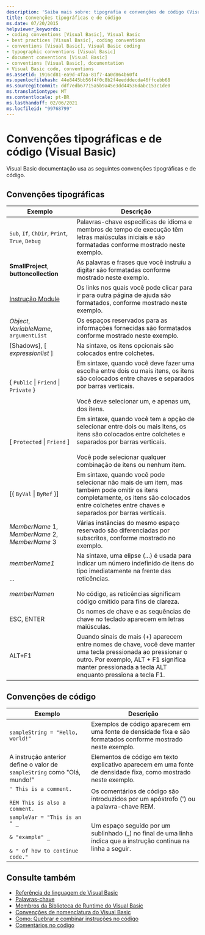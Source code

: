 ```yaml
---
description: 'Saiba mais sobre: tipografia e convenções de código (Visual Basic)'
title: Convenções tipográficas e de código
ms.date: 07/20/2015
helpviewer_keywords:
- coding conventions [Visual Basic], Visual Basic
- best practices [Visual Basic], coding conventions
- conventions [Visual Basic], Visual Basic coding
- typographic conventions [Visual Basic]
- document conventions [Visual Basic]
- conventions [Visual Basic], documentation
- Visual Basic code, conventions
ms.assetid: 1916cd81-ea9d-4faa-81f7-4a0d864b60f4
ms.openlocfilehash: 44e8445bb56f4f0c8b2f4eedddecda46ffcebb68
ms.sourcegitcommit: ddf7edb67715a5b9a45e3dd44536dabc153c1de0
ms.translationtype: MT
ms.contentlocale: pt-BR
ms.lasthandoff: 02/06/2021
ms.locfileid: "99768799"
---
```

# <a name="typographic-and-code-conventions-visual-basic"></a>Convenções tipográficas e de código (Visual Basic)

Visual Basic documentação usa as seguintes convenções tipográficas e de código.  
  
## <a name="typographic-conventions"></a>Convenções tipográficas  
  
|Exemplo|Descrição|  
|-------------|-----------------|  
|`Sub`, `If`, `ChDir`, `Print`, `True`, `Debug`|Palavras-chave específicas de idioma e membros de tempo de execução têm letras maiúsculas iniciais e são formatadas conforme mostrado neste exemplo.|  
|**SmallProject**, **buttoncollection**|As palavras e frases que você instruíu a digitar são formatadas conforme mostrado neste exemplo.|  
|[Instrução Module](statements/module-statement.md)|Os links nos quais você pode clicar para ir para outra página de ajuda são formatados, conforme mostrado neste exemplo.|  
|*Object*, *VariableName*, `argumentList`|Os espaços reservados para as informações fornecidas são formatados conforme mostrado neste exemplo.|  
|[Shadows], [ *expressionlist* ]|Na sintaxe, os itens opcionais são colocados entre colchetes.|  
|{ `Public` &#124; `Friend` &#124; `Private` }|Em sintaxe, quando você deve fazer uma escolha entre dois ou mais itens, os itens são colocados entre chaves e separados por barras verticais.<br /><br /> Você deve selecionar um, e apenas um, dos itens.|  
|[ `Protected` &#124; `Friend` ]|Em sintaxe, quando você tem a opção de selecionar entre dois ou mais itens, os itens são colocados entre colchetes e separados por barras verticais.<br /><br /> Você pode selecionar qualquer combinação de itens ou nenhum item.|  
|[{ `ByVal` &#124; `ByRef` }]|Em sintaxe, quando você pode selecionar não mais de um item, mas também pode omitir os itens completamente, os itens são colocados entre colchetes entre chaves e separados por barras verticais.|  
|*MemberName* 1, *MemberName* 2, *MemberName* 3|Várias instâncias do mesmo espaço reservado são diferenciadas por subscritos, conforme mostrado no exemplo.|  
|*memberName1*<br /><br /> ...<br /><br /> *memberNamen*|Na sintaxe, uma elipse (...) é usada para indicar um número indefinido de itens do tipo imediatamente na frente das reticências.<br /><br /> No código, as reticências significam código omitido para fins de clareza.|  
|ESC, ENTER|Os nomes de chave e as sequências de chave no teclado aparecem em letras maiúsculas.|  
|ALT+F1|Quando sinais de mais (+) aparecem entre nomes de chave, você deve manter uma tecla pressionada ao pressionar o outro. Por exemplo, ALT + F1 significa manter pressionada a tecla ALT enquanto pressiona a tecla F1.|  
  
## <a name="code-conventions"></a>Convenções de código  
  
|Exemplo|Descrição|  
|-------------|-----------------|  
|`sampleString = "Hello, world!"`|Exemplos de código aparecem em uma fonte de densidade fixa e são formatados conforme mostrado neste exemplo.|  
|A instrução anterior define o valor de `sampleString` como "Olá, mundo!"|Elementos de código em texto explicativo aparecem em uma fonte de densidade fixa, como mostrado neste exemplo.|  
|`' This is a comment.`<br /><br /> `REM This is also a comment.`|Os comentários de código são introduzidos por um apóstrofo (') ou a palavra-chave REM.|  
|`sampleVar = "This is an " _`<br /><br /> `& "example" _`<br /><br /> `& " of how to continue code."`|Um espaço seguido por um sublinhado (_) no final de uma linha indica que a instrução continua na linha a seguir.|  
  
## <a name="see-also"></a>Consulte também

- [Referência de linguagem de Visual Basic](index.md)
- [Palavras-chave](keywords/index.md)
- [Membros da Biblioteca de Runtime do Visual Basic](runtime-library-members.md)
- [Convenções de nomenclatura do Visual Basic](../programming-guide/program-structure/naming-conventions.md)
- [Como: Quebrar e combinar instruções no código](../programming-guide/program-structure/how-to-break-and-combine-statements-in-code.md)
- [Comentários no código](../programming-guide/program-structure/comments-in-code.md)
